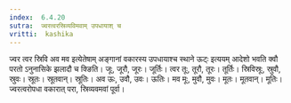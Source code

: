 ```yaml
---
index:  6.4.20
sutra:  ज्वरत्वरस्रिव्यविमवाम् उपधायाश् च
vritti:  kashika 
---
```


ज्वर त्वर स्रिवि अव मव इत्येतेषाम् अङ्गानां वकारस्य उपधायाश्च स्थाने ऊट्ः इत्ययम् आदेशो भवति क्वौ परतो ऽनुनासिके झलादौ च क्ङिति। जूः, जूरौ, जूरः। जूर्तिः। त्वर तूः, तूरौ, तूरः। तूर्तिः। स्रिविस्रूः, स्रुवौ, स्रुवः। स्रूतः। स्रूतवान्। स्रूतिः। अव ऊः, उवौ, उवः। ऊतिः। मव मूः, मुवौ, मुवः। मूतः। मूतवान्। मूतिः। ज्वरत्वरोपधा वकारात् परा, स्रिव्यवमवां पूर्वा।

